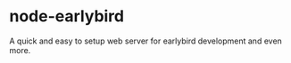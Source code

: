 node-earlybird
==============

A quick and easy to setup web server for earlybird development and even more.
